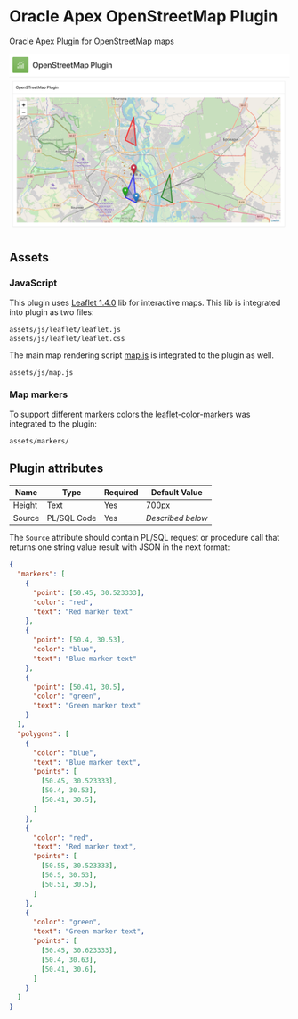 # Oracle Apex OpenStreetMap Plugin
Oracle Apex Plugin for OpenStreetMap maps 

![GitHub Logo](/img/scr.png)

## Assets

### JavaScript

This plugin uses [Leaflet 1.4.0](https://leafletjs.com/) lib for interactive maps. This lib is integrated into plugin as two files:

```
assets/js/leaflet/leaflet.js
assets/js/leaflet/leaflet.css
```

The main map rendering script [map.js](src/js/map.js) is integrated to the plugin as well.

```
assets/js/map.js
```

### Map markers

To support different markers colors the [leaflet-color-markers](https://github.com/pointhi/leaflet-color-markers) was integrated to the plugin:

```
assets/markers/
```

## Plugin attributes

| Name        | Type            | Required | Default Value     |
|-------------|-----------------|----------|-------------------|
| Height      | Text            | Yes      | 700px             |
| Source      | PL/SQL Code     | Yes      | _Described below_ |

The `Source` attribute should contain PL/SQL request or procedure call that returns one string value result with JSON in the next format:

```json
{
  "markers": [
    {
      "point": [50.45, 30.523333],
      "color": "red",
      "text": "Red marker text"
    },
    {
      "point": [50.4, 30.53],
      "color": "blue",
      "text": "Blue marker text"
    },
    {
      "point": [50.41, 30.5],
      "color": "green",
      "text": "Green marker text"
    }
  ],
  "polygons": [
    {
      "color": "blue",
      "text": "Blue marker text",
      "points": [
        [50.45, 30.523333],
        [50.4, 30.53],
        [50.41, 30.5],
      ]
    },
    {
      "color": "red",
      "text": "Red marker text",
      "points": [
        [50.55, 30.523333],
        [50.5, 30.53],
        [50.51, 30.5],
      ]
    },
    {
      "color": "green",
      "text": "Green marker text",
      "points": [
        [50.45, 30.623333],
        [50.4, 30.63],
        [50.41, 30.6],
      ]
    }
  ]
}
```